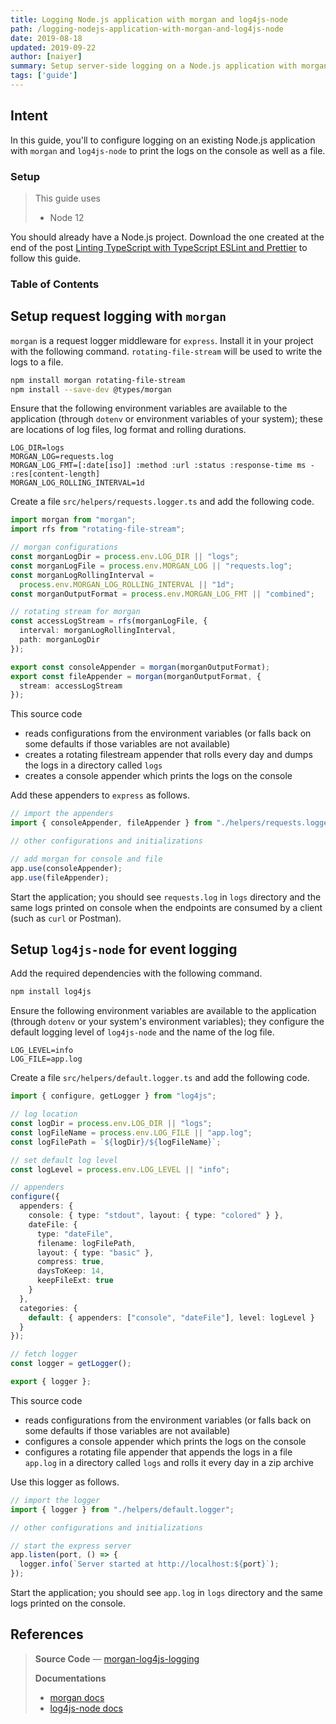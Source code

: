 ```yaml
---
title: Logging Node.js application with morgan and log4js-node
path: /logging-nodejs-application-with-morgan-and-log4js-node
date: 2019-08-18
updated: 2019-09-22
author: [naiyer]
summary: Setup server-side logging on a Node.js application with morgan and log4js-node
tags: ['guide']
---
```


## Intent

In this guide, you'll to configure logging on an existing Node.js application with `morgan` and `log4js-node` to print the logs on the console as well as a file.

### Setup

> This guide uses
> - Node 12

You should already have a Node.js project. Download the one created at the end of the post [Linting TypeScript with TypeScript ESLint and Prettier](/blog/2019/08/16/linting-typescript-with-typescript-eslint-and-prettier) to follow this guide.

### Table of Contents

## Setup request logging with `morgan`

`morgan` is a request logger middleware for `express`. Install it in your project with the following command. `rotating-file-stream` will be used to write the logs to a file.

```bash
npm install morgan rotating-file-stream
npm install --save-dev @types/morgan
```

Ensure that the following environment variables are available to the application (through `dotenv` or environment variables of your system); these are locations of log files, log format and rolling durations.

```properties
LOG_DIR=logs
MORGAN_LOG=requests.log
MORGAN_LOG_FMT=[:date[iso]] :method :url :status :response-time ms - :res[content-length]
MORGAN_LOG_ROLLING_INTERVAL=1d
```

Create a file `src/helpers/requests.logger.ts` and add the following code.

```typescript
import morgan from "morgan";
import rfs from "rotating-file-stream";

// morgan configurations
const morganLogDir = process.env.LOG_DIR || "logs";
const morganLogFile = process.env.MORGAN_LOG || "requests.log";
const morganLogRollingInterval =
  process.env.MORGAN_LOG_ROLLING_INTERVAL || "1d";
const morganOutputFormat = process.env.MORGAN_LOG_FMT || "combined";

// rotating stream for morgan
const accessLogStream = rfs(morganLogFile, {
  interval: morganLogRollingInterval,
  path: morganLogDir
});

export const consoleAppender = morgan(morganOutputFormat);
export const fileAppender = morgan(morganOutputFormat, {
  stream: accessLogStream
});
```

This source code
- reads configurations from the environment variables (or falls back on some defaults if those variables are not available)
- creates a rotating filestream appender that rolls every day and dumps the logs in a directory called `logs`
- creates a console appender which prints the logs on the console

Add these appenders to `express` as follows.

```typescript
// import the appenders
import { consoleAppender, fileAppender } from "./helpers/requests.logger";

// other configurations and initializations

// add morgan for console and file
app.use(consoleAppender);
app.use(fileAppender);
```

Start the application; you should see `requests.log` in `logs` directory and the same logs printed on console when the endpoints are consumed by a client (such as `curl` or Postman).

## Setup `log4js-node` for event logging

Add the required dependencies with the following command.

```bash
npm install log4js
```

Ensure the following environment variables are available to the application (through `dotenv` or your system's environment variables); they configure the default logging level of `log4js-node` and the name of the log file.

```properties
LOG_LEVEL=info
LOG_FILE=app.log
```

Create a file `src/helpers/default.logger.ts` and add the following code.

```typescript
import { configure, getLogger } from "log4js";

// log location
const logDir = process.env.LOG_DIR || "logs";
const logFileName = process.env.LOG_FILE || "app.log";
const logFilePath = `${logDir}/${logFileName}`;

// set default log level
const logLevel = process.env.LOG_LEVEL || "info";

// appenders
configure({
  appenders: {
    console: { type: "stdout", layout: { type: "colored" } },
    dateFile: {
      type: "dateFile",
      filename: logFilePath,
      layout: { type: "basic" },
      compress: true,
      daysToKeep: 14,
      keepFileExt: true
    }
  },
  categories: {
    default: { appenders: ["console", "dateFile"], level: logLevel }
  }
});

// fetch logger
const logger = getLogger();

export { logger };
```

This source code
- reads configurations from the environment variables (or falls back on some defaults if those variables are not available)
- configures a console appender which prints the logs on the console
- configures a rotating file appender that appends the logs in a file `app.log` in a directory called `logs` and rolls it every day in a zip archive

Use this logger as follows.

```typescript
// import the logger
import { logger } from "./helpers/default.logger";

// other configurations and initializations 

// start the express server
app.listen(port, () => {
  logger.info(`Server started at http://localhost:${port}`);
});
```

Start the application; you should see `app.log` in `logs` directory and the same logs printed on the console.

## References

> **Source Code** &mdash; [morgan-log4js-logging](https://github.com/Microflash/guides/tree/master/nodejs/morgan-log4js-logging)
>
> **Documentations** 
> - [morgan docs](https://github.com/expressjs/morgan#readme)
> - [log4js-node docs](https://log4js-node.github.io/log4js-node/index.html)